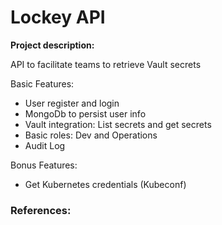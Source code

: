 # Lockey API

**Project description:**

API to facilitate teams to retrieve Vault secrets

Basic Features:
- User register and login
- MongoDb to persist user info
- Vault integration: List secrets and get secrets
- Basic roles: Dev and Operations
- Audit Log

Bonus Features:
- Get Kubernetes credentials (Kubeconf)
### References:

<Paste links here>
